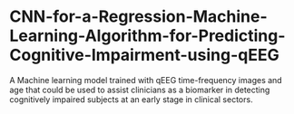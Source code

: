 # CNN-for-a-Regression-Machine-Learning-Algorithm-for-Predicting-Cognitive-Impairment-using-qEEG
A Machine learning model trained with qEEG time-frequency images and age that could be used to assist clinicians as a biomarker in detecting cognitively impaired subjects at an early stage in clinical sectors.
